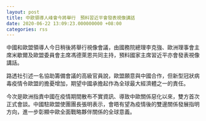 ```yaml
---
layout: post
title: 中歐領導人峰會今將舉行　預料習近平會發表視像講話
date: 2020-06-22 13:09:23.000000000 +08:00
categories: rss
---
```


中國和歐盟領導人今日稍後將舉行視像會議，由國務院總理李克強、歐洲理事會主席米歇爾及歐盟委員會主席馮德萊恩共同主持，預料國家主席習近平亦會發表視像講話。 

路透社引述一名協助籌備會議的高級官員說，歐盟願意與中國合作，但新型冠狀病毒疫情令歐盟的擔憂增加，期望中國承擔起作為全球最大經濟體之一的責任。

今次是歐洲指責中國在疫情期間散布不實資訊、導致中歐關係惡化以來，雙方首次正式會談。中國駐歐盟使團團長張明表示，會晤有望為疫情後的雙邊關係發展指明方向，進一步彰顯中歐全面戰略夥伴關係的全球意義。
